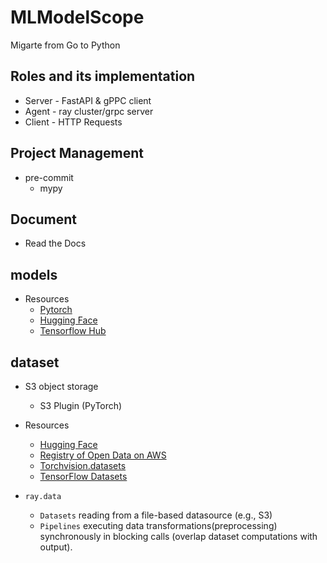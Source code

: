 # MLModelScope

Migarte from Go to Python

## Roles and its implementation

- Server - FastAPI & gPPC client
- Agent - ray cluster/grpc server
- Client - HTTP Requests

## Project Management

- pre-commit
  - mypy
<!-- - pylint when necessary
- pytest when necessary
- CI when necessary -->
<!-- - pybind (C++11) performance -->

## Document

- Read the Docs

## models

- Resources
  - [Pytorch](https://pytorch.org/vision/stable/models.html)
  - [Hugging Face](https://huggingface.co/models)
  - [Tensorflow Hub](https://tfhub.dev/)

## dataset

- S3 object storage
  - S3 Plugin (PyTorch)

- Resources
  - [Hugging Face](https://huggingface.co/docs/datasets/index)
  - [Registry of Open Data on AWS](https://registry.opendata.aws/)
  - [Torchvision.datasets](https://pytorch.org/vision/stable/datasets.html)
  - [TensorFlow Datasets](https://www.tensorflow.org/datasets)

- `ray.data`
  - `Datasets` reading from a file-based datasource (e.g., S3)
  - `Pipelines` executing data transformations(preprocessing) synchronously in blocking calls (overlap dataset computations with output).
